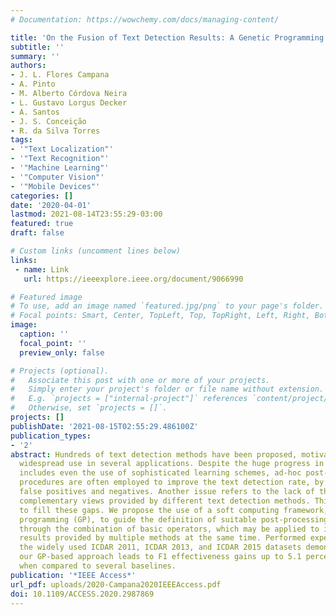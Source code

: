 ```yaml
---
# Documentation: https://wowchemy.com/docs/managing-content/

title: 'On the Fusion of Text Detection Results: A Genetic Programming Approach'
subtitle: ''
summary: ''
authors:
- J. L. Flores Campana
- A. Pinto
- M. Alberto Córdova Neira
- L. Gustavo Lorgus Decker
- A. Santos
- J. S. Conceição
- R. da Silva Torres
tags:
- '"Text Localization"'
- '"Text Recognition"'
- '"Machine Learning"'
- '"Computer Vision"'
- '"Mobile Devices"'
categories: []
date: '2020-04-01'
lastmod: 2021-08-14T23:55:29-03:00
featured: true
draft: false

# Custom links (uncomment lines below)
links:
 - name: Link
   url: https://ieeexplore.ieee.org/document/9066990

# Featured image
# To use, add an image named `featured.jpg/png` to your page's folder.
# Focal points: Smart, Center, TopLeft, Top, TopRight, Left, Right, BottomLeft, Bottom, BottomRight.
image:
  caption: ''
  focal_point: ''
  preview_only: false

# Projects (optional).
#   Associate this post with one or more of your projects.
#   Simply enter your project's folder or file name without extension.
#   E.g. `projects = ["internal-project"]` references `content/project/deep-learning/index.md`.
#   Otherwise, set `projects = []`.
projects: []
publishDate: '2021-08-15T02:55:29.486100Z'
publication_types:
- '2'
abstract: Hundreds of text detection methods have been proposed, motivated by their
  widespread use in several applications. Despite the huge progress in the area, which
  includes even the use of sophisticated learning schemes, ad-hoc post-processing
  procedures are often employed to improve the text detection rate, by removing both
  false positives and negatives. Another issue refers to the lack of the use of the
  complementary views provided by different text detection methods. This paper aims
  to fill these gaps. We propose the use of a soft computing framework, based on genetic
  programming (GP), to guide the definition of suitable post-processing procedures
  through the combination of basic operators, which may be applied to improve detection
  results provided by multiple methods at the same time. Performed experiments in
  the widely used ICDAR 2011, ICDAR 2013, and ICDAR 2015 datasets demonstrate that
  our GP-based approach leads to F1 effectiveness gains up to 5.1 percentage points,
  when compared to several baselines.
publication: '*IEEE Access*'
url_pdf: uploads/2020-Campana2020IEEEAccess.pdf
doi: 10.1109/ACCESS.2020.2987869
---
```

